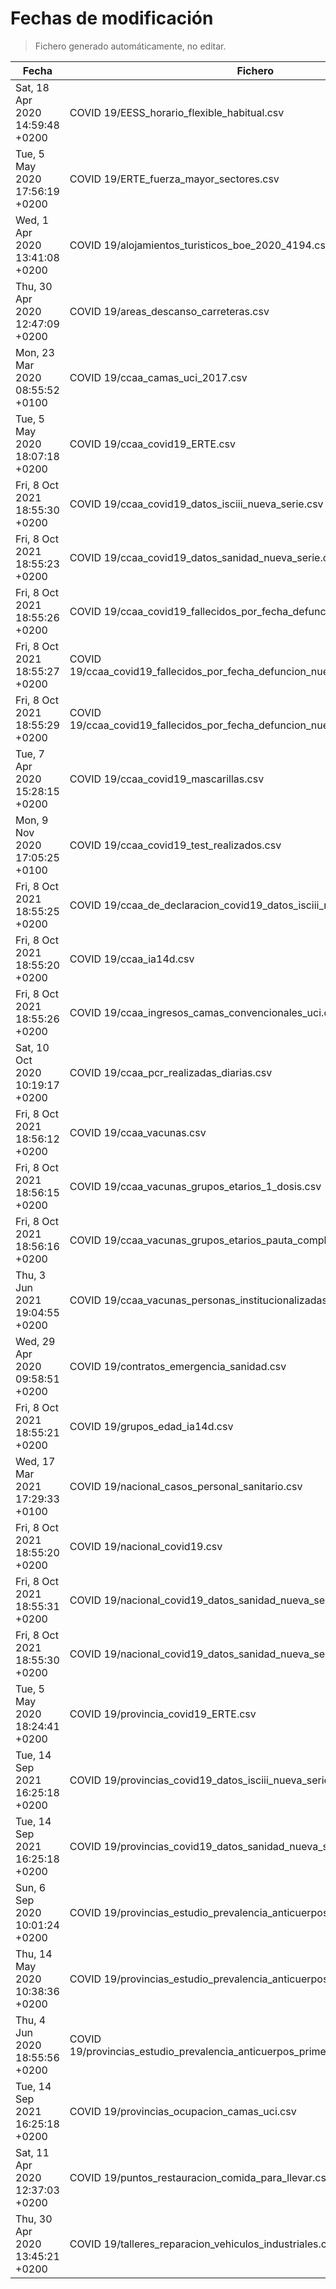 # Fechas de modificación

> Fichero generado automáticamente, no editar.

| Fecha                           | Fichero                  |
|---------------------------------|--------------------------|
| Sat, 18 Apr 2020 14:59:48 +0200  | COVID 19/EESS_horario_flexible_habitual.csv |
| Tue, 5 May 2020 17:56:19 +0200  | COVID 19/ERTE_fuerza_mayor_sectores.csv |
| Wed, 1 Apr 2020 13:41:08 +0200  | COVID 19/alojamientos_turisticos_boe_2020_4194.csv |
| Thu, 30 Apr 2020 12:47:09 +0200  | COVID 19/areas_descanso_carreteras.csv |
| Mon, 23 Mar 2020 08:55:52 +0100  | COVID 19/ccaa_camas_uci_2017.csv |
| Tue, 5 May 2020 18:07:18 +0200  | COVID 19/ccaa_covid19_ERTE.csv |
| Fri, 8 Oct 2021 18:55:30 +0200  | COVID 19/ccaa_covid19_datos_isciii_nueva_serie.csv |
| Fri, 8 Oct 2021 18:55:23 +0200  | COVID 19/ccaa_covid19_datos_sanidad_nueva_serie.csv |
| Fri, 8 Oct 2021 18:55:26 +0200  | COVID 19/ccaa_covid19_fallecidos_por_fecha_defuncion_nueva_serie.csv |
| Fri, 8 Oct 2021 18:55:27 +0200  | COVID 19/ccaa_covid19_fallecidos_por_fecha_defuncion_nueva_serie_long.csv |
| Fri, 8 Oct 2021 18:55:29 +0200  | COVID 19/ccaa_covid19_fallecidos_por_fecha_defuncion_nueva_serie_original.csv |
| Tue, 7 Apr 2020 15:28:15 +0200  | COVID 19/ccaa_covid19_mascarillas.csv |
| Mon, 9 Nov 2020 17:05:25 +0100  | COVID 19/ccaa_covid19_test_realizados.csv |
| Fri, 8 Oct 2021 18:55:25 +0200  | COVID 19/ccaa_de_declaracion_covid19_datos_isciii_nueva_serie.csv |
| Fri, 8 Oct 2021 18:55:20 +0200  | COVID 19/ccaa_ia14d.csv |
| Fri, 8 Oct 2021 18:55:26 +0200  | COVID 19/ccaa_ingresos_camas_convencionales_uci.csv |
| Sat, 10 Oct 2020 10:19:17 +0200  | COVID 19/ccaa_pcr_realizadas_diarias.csv |
| Fri, 8 Oct 2021 18:56:12 +0200  | COVID 19/ccaa_vacunas.csv |
| Fri, 8 Oct 2021 18:56:15 +0200  | COVID 19/ccaa_vacunas_grupos_etarios_1_dosis.csv |
| Fri, 8 Oct 2021 18:56:16 +0200  | COVID 19/ccaa_vacunas_grupos_etarios_pauta_completa.csv |
| Thu, 3 Jun 2021 19:04:55 +0200  | COVID 19/ccaa_vacunas_personas_institucionalizadas.csv |
| Wed, 29 Apr 2020 09:58:51 +0200  | COVID 19/contratos_emergencia_sanidad.csv |
| Fri, 8 Oct 2021 18:55:21 +0200  | COVID 19/grupos_edad_ia14d.csv |
| Wed, 17 Mar 2021 17:29:33 +0100  | COVID 19/nacional_casos_personal_sanitario.csv |
| Fri, 8 Oct 2021 18:55:20 +0200  | COVID 19/nacional_covid19.csv |
| Fri, 8 Oct 2021 18:55:31 +0200  | COVID 19/nacional_covid19_datos_sanidad_nueva_serie.csv |
| Fri, 8 Oct 2021 18:55:30 +0200  | COVID 19/nacional_covid19_datos_sanidad_nueva_serie_grupos_edad.csv |
| Tue, 5 May 2020 18:24:41 +0200  | COVID 19/provincia_covid19_ERTE.csv |
| Tue, 14 Sep 2021 16:25:18 +0200  | COVID 19/provincias_covid19_datos_isciii_nueva_serie.csv |
| Tue, 14 Sep 2021 16:25:18 +0200  | COVID 19/provincias_covid19_datos_sanidad_nueva_serie.csv |
| Sun, 6 Sep 2020 10:01:24 +0200  | COVID 19/provincias_estudio_prevalencia_anticuerpos_final.csv |
| Thu, 14 May 2020 10:38:36 +0200  | COVID 19/provincias_estudio_prevalencia_anticuerpos_primera_ronda.csv |
| Thu, 4 Jun 2020 18:55:56 +0200  | COVID 19/provincias_estudio_prevalencia_anticuerpos_primera_y_segunda_ronda.csv |
| Tue, 14 Sep 2021 16:25:18 +0200  | COVID 19/provincias_ocupacion_camas_uci.csv |
| Sat, 11 Apr 2020 12:37:03 +0200  | COVID 19/puntos_restauracion_comida_para_llevar.csv |
| Thu, 30 Apr 2020 13:45:21 +0200  | COVID 19/talleres_reparacion_vehiculos_industriales.csv |
